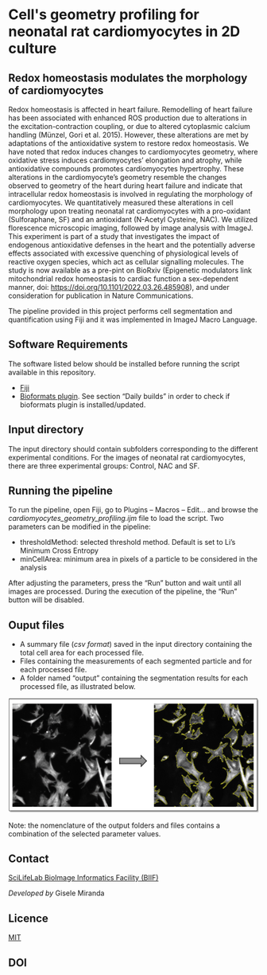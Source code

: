 # Cell's geometry profiling for neonatal rat cardiomyocytes in 2D culture

## Redox homeostasis modulates the morphology of cardiomyocytes

Redox homeostasis is affected in heart failure. Remodelling of heart failure has been associated with enhanced ROS production due to alterations in the excitation-contraction coupling, or due to altered cytoplasmic calcium handling (Münzel, Gori et al. 2015). However, these alterations are met by adaptations of the antioxidative system to restore redox homeostasis. We have noted that redox induces changes to cardiomyocytes geometry, where oxidative stress induces cardiomyocytes’ elongation and atrophy, while antioxidative compounds promotes cardiomyocytes hypertrophy. These alterations in the cardiomyocyte’s geometry resemble the changes observed to geometry of the heart during heart failure and indicate that intracellular redox homeostasis is involved in regulating the morphology of cardiomyocytes. We quantitatively measured these alterations in cell morphology upon treating neonatal rat cardiomyocytes with a pro-oxidant (Sulforaphane, SF) and an antioxidant (N-Acetyl Cysteine, NAC). We utilized florescence microscopic imaging, followed by image analysis with ImageJ.
This experiment is part of a study that investigates the impact of endogenous antioxidative defenses in the heart and the potentially adverse effects associated with excessive quenching of physiological levels of reactive oxygen species, which act as cellular signalling molecules. The study is now available as a pre-pint on BioRxiv (Epigenetic modulators link mitochondrial redox homeostasis to cardiac function  a sex-dependent manner, doi: https://doi.org/10.1101/2022.03.26.485908), and under consideration for publication in Nature Communications. 


The pipeline provided in this project performs cell segmentation and quantification using Fiji and it was implemented in ImageJ Macro Language.

## Software Requirements

The software listed below should be installed before running the script available in this repository.

* [Fiji](https://fiji.sc)
* [Bioformats plugin](https://imagej.net/Bio-Formats). See section “Daily builds” in order to check if bioformats plugin is installed/updated.

## Input directory

The input directory should contain subfolders corresponding to the different experimental conditions. For the images of neonatal rat cardiomyocytes, there are three experimental groups: Control, NAC and SF.

## Running the pipeline

To run the pipeline, open Fiji, go to Plugins – Macros – Edit... and browse the *cardiomyocytes_geometry_profiling.ijm* file to load the script. Two parameters can be modified in the pipeline: 

* thresholdMethod: selected threshold method. Default is set to Li’s Minimum Cross Entropy
* minCellArea: minimum area in pixels of a particle to be considered in the analysis

After adjusting the parameters, press the “Run” button and wait until all images are processed. During the execution of the pipeline, the “Run” button will be disabled.

## Ouput files

* A summary file (*csv format*) saved in the input directory containing the total cell area for each processed file.
* Files containing the measurements of each segmented particle and for each processed file.
* A folder named “output” containing the segmentation results for each processed file, as illustrated below.

![Cell segmentation](img/figure.png "Title Text")

Note: the nomenclature of the output folders and files contains a combination of the selected parameter values. 

## Contact

[SciLifeLab BioImage Informatics Facility (BIIF)](https://www.scilifelab.se/units/bioimage-informatics/) 

*Developed by* Gisele Miranda

## Licence

[MIT](https://github.com/BIIFSweden/CellGeometryProfiling/blob/main/LICENSE)

## DOI



